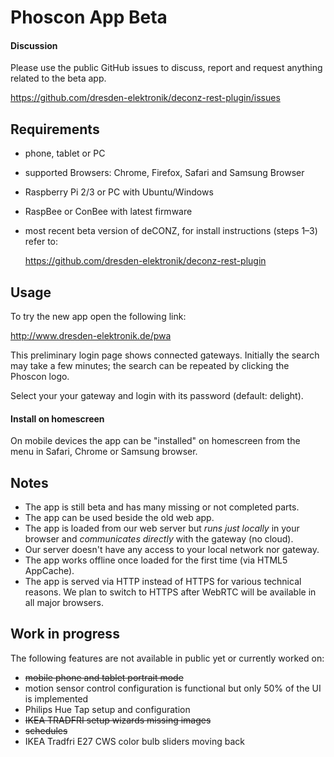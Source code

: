 # Phoscon App Beta


#### Discussion

Please use the public GitHub issues to discuss, report and request anything related to the beta app.

https://github.com/dresden-elektronik/deconz-rest-plugin/issues


## Requirements
* phone, tablet or PC
* supported Browsers: Chrome, Firefox, Safari and Samsung Browser
* Raspberry Pi 2/3 or PC with Ubuntu/Windows
* RaspBee or ConBee with latest firmware
* most recent beta version of deCONZ, for install instructions (steps 1&ndash;3) refer to:

   https://github.com/dresden-elektronik/deconz-rest-plugin 
   
## Usage
To try the new app open the following link:

http://www.dresden-elektronik.de/pwa


This preliminary login page shows connected gateways. Initially the search may take a few minutes; the search can be repeated by clicking the Phoscon logo.

Select your your gateway and login with its password (default: delight).

#### Install on homescreen
On mobile devices the app can be "installed" on homescreen from the menu in Safari, Chrome or Samsung browser.

## Notes

* The app is still beta and has many missing or not completed parts.
* The app can be used beside the old web app.
* The app is loaded from our web server but *runs just locally* in your browser and *communicates directly* with the gateway (no cloud).
* Our server doesn't have any access to your local network nor gateway.
* The app works offline once loaded for the first time (via HTML5 AppCache).
* The app is served via HTTP instead of HTTPS for various technical reasons. We plan to switch to HTTPS after WebRTC will be available in all major browsers.

## Work in progress

The following features are not available in public yet or currently worked on:

* ~~mobile phone and tablet portrait mode~~
* motion sensor control configuration is functional but only 50% of the UI is implemented
* Philips Hue Tap setup and configuration
* ~~IKEA TRADFRI setup wizards missing images~~
* ~~schedules~~
* IKEA Tradfri E27 CWS color bulb sliders moving back
